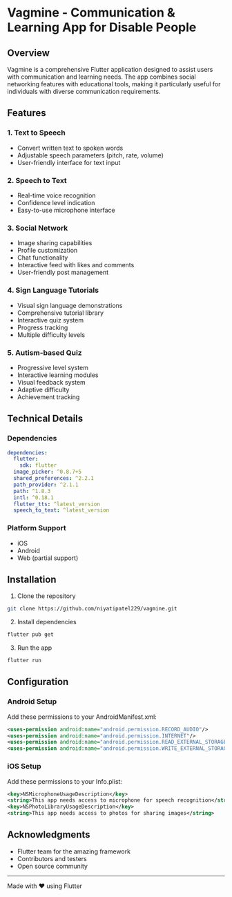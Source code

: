 # Vagmine - Communication & Learning App for Disable People

## Overview
Vagmine is a comprehensive Flutter application designed to assist users with communication and learning needs. The app combines social networking features with educational tools, making it particularly useful for individuals with diverse communication requirements.

## Features

### 1. Text to Speech
- Convert written text to spoken words
- Adjustable speech parameters (pitch, rate, volume)
- User-friendly interface for text input

### 2. Speech to Text
- Real-time voice recognition
- Confidence level indication
- Easy-to-use microphone interface

### 3. Social Network
- Image sharing capabilities
- Profile customization
- Chat functionality
- Interactive feed with likes and comments
- User-friendly post management

### 4. Sign Language Tutorials
- Visual sign language demonstrations
- Comprehensive tutorial library
- Interactive quiz system
- Progress tracking
- Multiple difficulty levels

### 5. Autism-based Quiz
- Progressive level system
- Interactive learning modules
- Visual feedback system
- Adaptive difficulty
- Achievement tracking

## Technical Details

### Dependencies
```yaml
dependencies:
  flutter:
    sdk: flutter
  image_picker: ^0.8.7+5
  shared_preferences: ^2.2.1
  path_provider: ^2.1.1
  path: ^1.8.3
  intl: ^0.18.1
  flutter_tts: ^latest_version
  speech_to_text: ^latest_version
```

### Platform Support
- iOS
- Android
- Web (partial support)

## Installation

1. Clone the repository
```bash
git clone https://github.com/niyatipatel229/vagmine.git
```

2. Install dependencies
```bash
flutter pub get
```

3. Run the app
```bash
flutter run
```

## Configuration

### Android Setup
Add these permissions to your AndroidManifest.xml:
```xml
<uses-permission android:name="android.permission.RECORD_AUDIO"/>
<uses-permission android:name="android.permission.INTERNET"/>
<uses-permission android:name="android.permission.READ_EXTERNAL_STORAGE"/>
<uses-permission android:name="android.permission.WRITE_EXTERNAL_STORAGE"/>
```

### iOS Setup
Add these permissions to your Info.plist:
```xml
<key>NSMicrophoneUsageDescription</key>
<string>This app needs access to microphone for speech recognition</string>
<key>NSPhotoLibraryUsageDescription</key>
<string>This app needs access to photos for sharing images</string>
```

## Acknowledgments
- Flutter team for the amazing framework
- Contributors and testers
- Open source community

---
Made with ❤️ using Flutter
